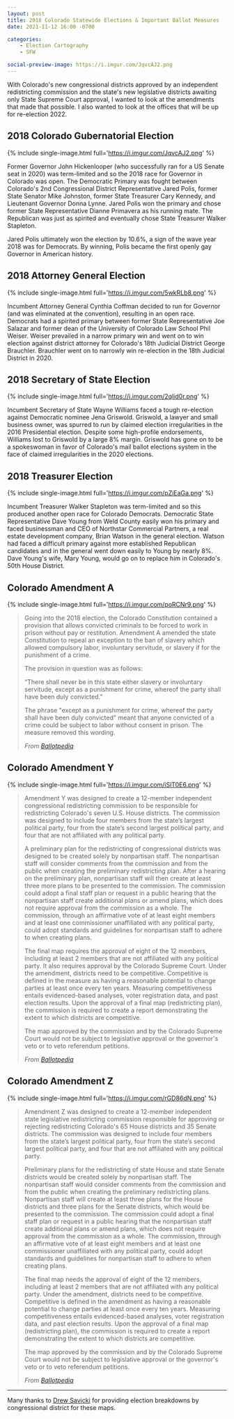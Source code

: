 ```yaml
---
layout: post
title: 2018 Colorado Statewide Elections & Important Ballot Measures
date: 2021-11-12 16:00 -0700

categories:
    - Election Cartography
    - SFW

social-preview-image: https://i.imgur.com/JqvcAJ2.png
---
```


With Colorado's new congressional districts approved by an independent redistricting commission and the state's new legislative districts awaiting only State Supreme Court approval, I wanted to look at the amendments that made that possible. I also wanted to look at the offices that will be up for re-election 2022.



## 2018 Colorado Gubernatorial Election ##
{% include single-image.html
    full='https://i.imgur.com/JqvcAJ2.png'
    %}

Former Governor John Hickenlooper (who successfully ran for a US Senate seat in 2020) was term-limited and so the 2018 race for Governor in Colorado was open. The Democratic Primary was fought between Colorado's 2nd Congressional District Representative Jared Polis, former State Senator Mike Johnston, former State Treasurer Cary Kennedy, and Lieutenant Governor Donna Lynne. Jared Polis won the primary and chose former State Representative Dianne Primavera as his running mate. The Republican was just as spirited and eventually chose State Treasurer Walker Stapleton.

Jared Polis ultimately won the election by 10.6%, a sign of the wave year 2018 was for Democrats. By winning, Polis became the first openly gay Governor in American history.



## 2018 Attorney General Election ##
{% include single-image.html
    full='https://i.imgur.com/5wkRLb8.png'
    %}

Incumbent Attorney General Cynthia Coffman decided to run for Governor (and was eliminated at the convention), resulting in an open race. Democrats had a spirited primary between former State Representative Joe Salazar and former dean of the University of Colorado Law School Phil Weiser. Weiser prevailed in a narrow primary win and went on to win election against district attorney for Colorado's 18th Judicial District George Brauchler. Brauchler went on to narrowly win re-election in the 18th Judicial District in 2020.



## 2018 Secretary of State Election ##
{% include single-image.html
    full='https://i.imgur.com/2qlid0r.png'
    %}

Incumbent Secretary of State Wayne Williams faced a tough re-election against Democratic nominee Jena Griswold. Griswold, a lawyer and small business owner, was spurred to run by claimed election irregularities in the 2016 Presidential election. Despite some high-profile endorsements, Williams lost to Griswold by a large 8% margin. Griswold has gone on to be a spokeswoman in favor of Colorado's mail ballot elections system in the face of claimed irregularities in the 2020 elections.



## 2018 Treasurer Election ##
{% include single-image.html
    full='https://i.imgur.com/pZiEaGa.png'
    %}

Incumbent Treasurer Walker Stapleton was term-limited and so this produced another open race for Colorado Democrats. Democratic State Representative Dave Young from Weld County easily won his primary and faced businessman and CEO of Northstar Commercial Partners, a real estate development company, Brian Watson in the general election. Watson had faced a difficult primary against more established Republican candidates and in the general went down easily to Young by nearly 8%. Dave Young's wife, Mary Young, would go on to replace him in Colorado's 50th House District.



## Colorado Amendment A ##
{% include single-image.html
    full='https://i.imgur.com/poRCNr9.png'
    %}

> Going into the 2018 election, the Colorado Constitution contained a provision that allows convicted criminals to be forced to work in prison without pay or restitution. Amendment A amended the state Constitution to repeal an exception to the ban of slavery which allowed compulsory labor, involuntary servitude, or slavery if for the punishment of a crime.
>
> The provision in question was as follows:
>
> “There shall never be in this state either slavery or involuntary servitude, except as a punishment for crime, whereof the party shall have been duly convicted.”
>
> The phrase "except as a punishment for crime, whereof the party shall have been duly convicted" meant that anyone convicted of a crime could be subject to labor without consent in prison. The measure removed this wording.
> 
> <cite markdown=1>From [Ballotpedia](https://ballotpedia.org/Colorado_Amendment_A,_Removal_of_Exception_to_Slavery_Prohibition_for_Criminals_Amendment_(2018))</cite>



## Colorado Amendment Y ##
{% include single-image.html
    full='https://i.imgur.com/iSlT0E6.png'
    %}

> Amendment Y was designed to create a 12-member independent congressional redistricting commission to be responsible for redistricting Colorado's seven U.S. House districts. The commission was designed to include four members from the state’s largest political party, four from the state’s second largest political party, and four that are not affiliated with any political party.
>
> A preliminary plan for the redistricting of congressional districts was designed to be created solely by nonpartisan staff. The nonpartisan staff will consider comments from the commission and from the public when creating the preliminary redistricting plan. After a hearing on the preliminary plan, nonpartisan staff will then create at least three more plans to be presented to the commission. The commission could adopt a final staff plan or request in a public hearing that the nonpartisan staff create additional plans or amend plans, which does not require approval from the commission as a whole. The commission, through an affirmative vote of at least eight members and at least one commissioner unaffiliated with any political party, could adopt standards and guidelines for nonpartisan staff to adhere to when creating plans.
>
> The final map requires the approval of eight of the 12 members, including at least 2 members that are not affiliated with any political party. It also requires approval by the Colorado Supreme Court. Under the amendment, districts need to be competitive. Competitive is defined in the measure as having a reasonable potential to change parties at least once every ten years. Measuring competitiveness entails evidenced-based analyses, voter registration data, and past election results. Upon the approval of a final map (redistricting plan), the commission is required to create a report demonstrating the extent to which districts are competitive.
>
> The map approved by the commission and by the Colorado Supreme Court would not be subject to legislative approval or the governor's veto or to veto referendum petitions.
>
> <cite markdown=1>From [Ballotpedia](https://ballotpedia.org/Colorado_Amendment_Y,_Independent_Commission_for_Congressional_Redistricting_Amendment_(2018))</cite>



## Colorado Amendment Z ##
{% include single-image.html
    full='https://i.imgur.com/rGD86dN.png'
    %}

> Amendment Z was designed to create a 12-member independent state legislative redistricting commission responsible for approving or rejecting redistricting Colorado's 65 House districts and 35 Senate districts. The commission was designed to include four members from the state’s largest political party, four from the state’s second largest political party, and four that are not affiliated with any political party.
>
> Preliminary plans for the redistricting of state House and state Senate districts would be created solely by nonpartisan staff. The nonpartisan staff would consider comments from the commission and from the public when creating the preliminary redistricting plans. Nonpartisan staff will create at least three plans for the House districts and three plans for the Senate districts, which would be presented to the commission. The commission could adopt a final staff plan or request in a public hearing that the nonpartisan staff create additional plans or amend plans, which does not require approval from the commission as a whole. The commission, through an affirmative vote of at least eight members and at least one commissioner unaffiliated with any political party, could adopt standards and guidelines for nonpartisan staff to adhere to when creating plans.
>
> The final map needs the approval of eight of the 12 members, including at least 2 members that are not affiliated with any political party. Under the amendment, districts need to be competitive. Competitive is defined in the amendment as having a reasonable potential to change parties at least once every ten years. Measuring competitiveness entails evidenced-based analyses, voter registration data, and past election results. Upon the approval of a final map (redistricting plan), the commission is required to create a report demonstrating the extent to which districts are competitive.
>
> The map approved by the commission and by the Colorado Supreme Court would not be subject to legislative approval or the governor's veto or to veto referendum petitions.
>
> <cite markdown=1>From [Ballotpedia](https://ballotpedia.org/Colorado_Amendment_Z,_Independent_Commission_for_State_Legislative_Redistricting_Amendment_(2018))</cite>



---

Many thanks to [Drew Savicki](https://www.twitter.com/DrewSav) for providing election breakdowns by congressional district for these maps.

